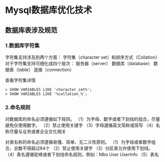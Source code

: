 # Mysql数据库优化技术
## 数据库表涉及规范
### 1.数据库字符集
字符集支持涉及到两个方面： 字符集（character set）和排序方式（Collation）
对于字符集支持可细化成四个层次：
服务器（server）
数据库（database）
数据表（table）
连接（connection）


查看字符集详情
```
> SHOW VARIABLES LIKE 'character_set%';
> SHOW VARIABLES LIKE '%collation_%';
```

### 2.命名规则

对数据库的命名必须遵循如下规则。
（1）为字母、数字或者下划线的组合，尽量避免仅使用数字。
（2）禁止使用关键字
（3）字母遵循英文简称或简写
（4）名称尽量与业务或者企业文化相关

对表名称的命名必须遵循易懂、简单、无二义性原则。
（1）为字母或者数字组合，总数不得超过64个
（2）禁止使用关键字
（3）分区表允许使用下划线。
（4）表名遵循驼峰或者下划线命名规则，例如：Mbs User UserInfo
（5）表名